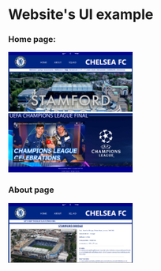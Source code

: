# Website's UI example
<h3>Home page:</h3>
<img src="./Pics/UI ex/home1.png" width=50%>
<!-- <img src="./Pics/UI ex/home2.png" width=50%> -->
<img src="./Pics/UI ex/home3.png" width=50%> 
<h3>About page</h3>
<img src="./Pics/UI ex/about1.png" width=50%>
